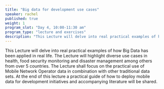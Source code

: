 ```yaml
---
title: "Big data for development use cases"
speaker: rachel
published: true
weight: 1
program_slot: "Day 4, 10:00-11:30 am"
program_type: "lecture and exercises"
description: "This Lecture will delve into real practical examples of how Big Data has been applied in real life. The Lecture will highlight diverse use cases in health, food sec..."
---
```


This Lecture will delve into real practical examples of how Big Data has been applied in real life. The Lecture will highlight diverse use cases in health, food security monitoring and disaster management among others from over 5 countries. The Lecture shall focus on the practical use of Mobile Network Operator data in combination with other traditional data sets. At the end of this lecture a practical guide of how to deploy mobile data for development initiatives and accompanying literature will be shared.
